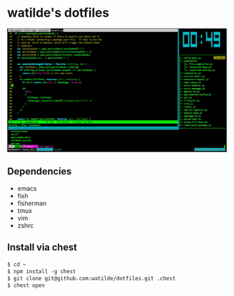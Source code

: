 # watilde's dotfiles
![screen shot](./screen.jpg)

## Dependencies
+ emacs
+ fish
+ fisherman
+ tmux
+ vim
+ zshrc

## Install via chest
```
$ cd ~
$ npm install -g chest
$ git clone git@github.com:watilde/dotfiles.git .chest
$ chest open
```
